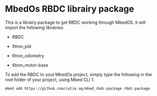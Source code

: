 # MbedOs RBDC librairy package

This is a librairy package to get RBDC working through MbedOS. It will import the following librairies:

* RBDC

* 6tron_pid

* 6tron_odometry

* 6tron_motor-base



To add the RBDC to yout MbedOs project, simply type the following in the root folder of your project, using Mbed CLI 1:

```shell
mbed add https://github.com/catie-aq/mbed_rbdc-package rbdc-package
```




